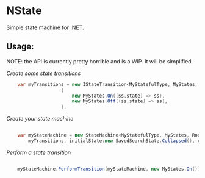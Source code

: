 NState
=====

Simple state machine for .NET.

Usage:
--------

NOTE: the API is currently pretty horrible and is a WIP. It will be simplified.

*Create some state transitions*

```C#
	var myTransitions = new IStateTransition<MyStatefulType, MyStates, RootStatefulTyoe, RootStatefulTypeStates, StateMachineType>[]
                    {
                        new MyStates.On((ss,state) => ss),
                        new MyStates.Off((ss,state) => ss),
                    },


```


*Create your state machine*

```C#

	var myStateMachine = new StateMachine<MyStatefulType, MyStates, RootStatefulTyoe, RootStatefulTypeStates, StateMachineType>(
		myTransitions, initialState:new SavedSearchState.Collapsed(), childStateMachines: null, parentStateMachines: null);

```

*Perform a state transition*

```C#

	myStateMachine.PerformTransition(myStateMachine, new MyStates.On());


```